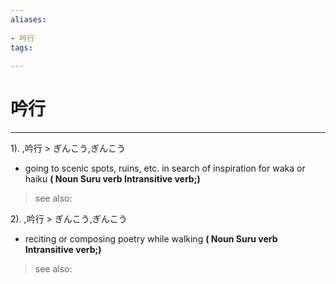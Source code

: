 ```yaml
---
aliases:
    
- 吟行
tags:
    
---
```


# 吟行
---
1).
,吟行 > ぎんこう,ぎんこう

- going to scenic spots, ruins, etc. in search of inspiration for waka or haiku
**( Noun Suru verb Intransitive verb;)**
> see also: 
            
2).
,吟行 > ぎんこう,ぎんこう

- reciting or composing poetry while walking
**( Noun Suru verb Intransitive verb;)**
> see also: 
            